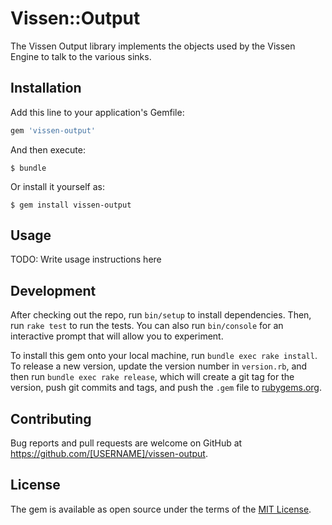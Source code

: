 # Vissen::Output

The Vissen Output library implements the objects used by the Vissen Engine to talk to the various sinks.

## Installation

Add this line to your application's Gemfile:

```ruby
gem 'vissen-output'
```

And then execute:

    $ bundle

Or install it yourself as:

    $ gem install vissen-output

## Usage

TODO: Write usage instructions here

## Development

After checking out the repo, run `bin/setup` to install dependencies. Then, run `rake test` to run the tests. You can also run `bin/console` for an interactive prompt that will allow you to experiment.

To install this gem onto your local machine, run `bundle exec rake install`. To release a new version, update the version number in `version.rb`, and then run `bundle exec rake release`, which will create a git tag for the version, push git commits and tags, and push the `.gem` file to [rubygems.org](https://rubygems.org).

## Contributing

Bug reports and pull requests are welcome on GitHub at https://github.com/[USERNAME]/vissen-output.

## License

The gem is available as open source under the terms of the [MIT License](https://opensource.org/licenses/MIT).
